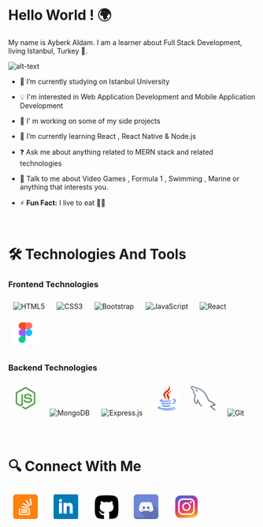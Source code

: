# Hello World ! 🌍

My name is Ayberk Aldam. I am a learner about Full Stack Development, living Istanbul, Turkey 📍. 

![alt-text](./image/quote-atatürk.jpg)

- 📖 I’m currently studying on Istanbul University

- 💡  I'm interested in Web Application Development and Mobile Application Development

- 🔭 I' m working on some of my side projects

- 🌱 I’m currently learning React , React Native & Node.js

- ❓ Ask me about anything related to MERN stack and related technologies

- 💬 Talk to me about Video Games , Formula 1 , Swimming , Marine or anything that interests you.
- ⚡ **Fun Fact:** I live to eat 🍔🍟

<br>

# 🛠  Technologies And Tools

### Frontend Technologies

<img style="margin: 10px" src="https://profilinator.rishav.dev/skills-assets/html5-original-wordmark.svg" alt="HTML5" height="50" />

<img style="margin: 10px" src="https://profilinator.rishav.dev/skills-assets/css3-original-wordmark.svg" alt="CSS3" height="50" />

<img style="margin: 10px" src="https://profilinator.rishav.dev/skills-assets/bootstrap-plain.svg" alt="Bootstrap" height="50" />  

<img style="margin: 10px" src="https://profilinator.rishav.dev/skills-assets/javascript-original.svg" alt="JavaScript" height="50" />

<img style="margin: 10px" src="https://profilinator.rishav.dev/skills-assets/react-original-wordmark.svg" alt="React" height="50" />

<img style="margin : 10px" src="./icons/figma.png" alt="Figma" height="50" />
<br>

### Backend Technologies
<img style="margin: 10px" src="./icons/nodejs.png" alt="Node.js" height="50" /> 

<img style="margin: 10px" src="https://profilinator.rishav.dev/skills-assets/mongodb-original-wordmark.svg" alt="MongoDB" height="50" /> 

<img style="margin: 10px" src="https://profilinator.rishav.dev/skills-assets/express-original-wordmark.svg" alt="Express.js" height="50" />

<img style="margin: 10px" src="./icons/java.png" alt="Java" height="50" />

<img style="margin: 10px" src="./icons/mysql.png" alt="Mysql" height="50" />

<img style="margin: 10px" src="https://profilinator.rishav.dev/skills-assets/git-scm-icon.svg" alt="Git" height="50" /> 



<a name="learning-next"></a>

<br>

# 🔍  Connect With Me

[<img style="margin: 10px" src="./icons/stackoverflow.png" alt="Stack Overflow logo" title="Stack Overflow" height="50" />](https://stackoverflow.com/users/14445317/bebuay)
&nbsp;
[<img  style="margin: 10px" src="./icons/linkedin.png" title="LinkedIn" height="50" />](https://www.linkedin.com/in/ayberk-aldam/)
&nbsp;
[<img style="margin: 10px" src="./icons/github.png" alt="Github logo" title="Github" height="50" />](https://github.com/Bebuay)
&nbsp;
[<img style="margin: 10px" src="./icons/discord.png" alt="Discord logo" title="Discord" height="50" />](https://discordapp.com/users/364503793909628929)
&nbsp;
[<img style="margin: 10px" src="./icons/instagram.png" alt="instagram logo" title="Instagram" height="50" />](https://www.instagram.com/platypusdeveloper/)
